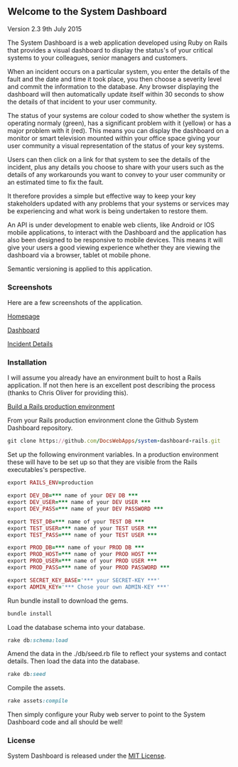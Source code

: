 ## Welcome to the System Dashboard

Version 2.3 9th July 2015

The System Dashboard is a web application developed using Ruby on Rails that provides a visual dashboard to display the status's of your critical systems to your colleagues, senior managers and customers.

When an incident occurs on a particular system, you enter the details of the fault and the date and time it took place, you then choose a severity level and commit the information to the database. Any browser displaying the dashboard will then automatically update itself within 30 seconds to show the details of that incident to your user community. 

The status of your systems are colour coded to show whether the system is operating normaly (green), has a significant problem with it (yellow) or has a major problem with it (red). This means you can display the dashboard on a monitor or smart television mounted within your office space giving your user community a visual representation of the status of your key systems.

Users can then click on a link for that system to see the details of the incident, plus any details you choose to share with your users such as the details of any workarounds you want to convey to your user community or an estimated time to fix the fault.

It therefore provides a simple but effective way to keep your key stakeholders updated with any problems that your systems or services may be experiencing and what work is being undertaken to restore them.

An API is under development to enable web clients, like Android or IOS mobile applications, to interact with the Dashboard and the application has also been designed to be responsive to mobile devices. This means it will give your users a good viewing experience whether they are viewing the dashboard via a browser, tablet ot mobile phone.

Semantic versioning is applied to this application.

### Screenshots

Here are a few screenshots of the application.

<p><a href="https://drive.google.com/file/d/0B8ga1CuDRyBVR0ZvMjZ2TnZWd1k/view?usp=sharing" target="_blank">Homepage</a></p>
<p><a href="https://drive.google.com/file/d/0B8ga1CuDRyBVNXh4a2xqLTVYUVE/view?usp=sharing" target="_blank">Dashboard</a></p>
<p><a href="https://drive.google.com/file/d/0B8ga1CuDRyBVSnUxUkRpdGhXQ1E/view?usp=sharing" target="_blank">Incident Details</a></p>

### Installation

I will assume you already have an environment built to host a Rails application. If not then here is an excellent post describing the process (thanks to Chris Oliver for providing this).

<a href="http://gorails.com/deploy/ubuntu/14.04" target="_blank">Build a Rails production environment</a>

From your Rails production environment clone the Github System Dashboard repository.

```ruby
git clone https://github.com/DocsWebApps/system-dashboard-rails.git
```

Set up the following environment variables. In a production environment these will have to be set up so that they are visible from the Rails executables's perspective.

```ruby
export RAILS_ENV=production

export DEV_DB=*** name of your DEV DB ***
export DEV_USER=*** name of your DEV USER ***
export DEV_PASS=*** name of your DEV PASSWORD ***

export TEST_DB=*** name of your TEST DB ***
export TEST_USER=*** name of your TEST USER ***
export TEST_PASS=*** name of your TEST USER ***

export PROD_DB=*** name of your PROD DB ***
export PROD_HOST=*** name of your PROD HOST ***
export PROD_USER=*** name of your PROD USER ***
export PROD_PASS=*** name of your PROD PASSWORD ***

export SECRET_KEY_BASE='*** your SECRET-KEY ***'
export ADMIN_KEY='*** Chose your own ADMIN-KEY ***'
```

Run bundle install to download the gems.

```ruby
bundle install
```

Load the database schema into your database.

```ruby
rake db:schema:load
```

Amend the data in the ./db/seed.rb file to reflect your systems and contact details. Then load the data into the database.

```ruby
rake db:seed
```

Compile the assets.

```ruby
rake assets:compile
```

Then simply configure your Ruby web server to point to the System Dashboard code and all should be well!

### License

System Dashboard is released under the <a href="http://www.opensource.org/licenses/MIT" target="_blank">MIT License</a>.